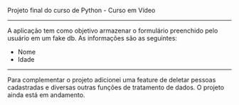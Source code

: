 
Projeto final do curso de Python - Curso em Vídeo



-------------------------------------------------


A aplicação tem como objetivo armazenar o formulário preenchido pelo usuário em um fake db. As informações são as seguintes:

* Nome
* Idade


-------------------------------------------------


Para complementar o projeto adicionei uma feature de deletar pessoas cadastradas e diversas outras funções de tratamento de dados. O projeto ainda está em andamento. 


